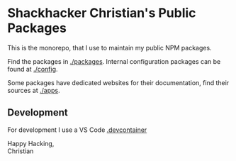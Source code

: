 # Shackhacker Christian's Public Packages

This is the monorepo, that I use to maintain my public NPM packages.

Find the packages in [./packages](./packages/).
Internal configuration packages can be found at [./config](./config/).

Some packages have dedicated websites for their documentation, find their sources at [./apps](./apps/).

## Development

For development I use a VS Code [.devcontainer](./.devcontainer/)

Happy Hacking,  
Christian
